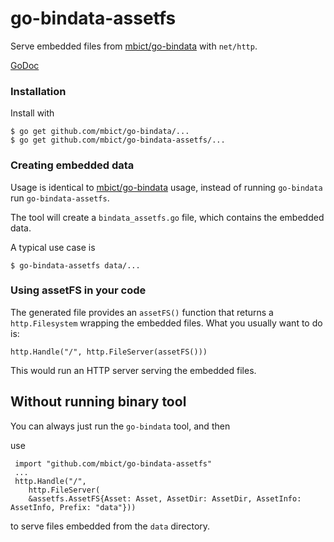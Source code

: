# go-bindata-assetfs

Serve embedded files from [mbict/go-bindata](https://github.com/mbict/go-bindata) with `net/http`.

[GoDoc](http://godoc.org/github.com/mbict/go-bindata-assetfs)

### Installation

Install with

    $ go get github.com/mbict/go-bindata/...
    $ go get github.com/mbict/go-bindata-assetfs/...

### Creating embedded data

Usage is identical to [mbict/go-bindata](https://github.com/mbict/go-bindata) usage,
instead of running `go-bindata` run `go-bindata-assetfs`.

The tool will create a `bindata_assetfs.go` file, which contains the embedded data.

A typical use case is

    $ go-bindata-assetfs data/...

### Using assetFS in your code

The generated file provides an `assetFS()` function that returns a `http.Filesystem`
wrapping the embedded files. What you usually want to do is:

    http.Handle("/", http.FileServer(assetFS()))

This would run an HTTP server serving the embedded files.

## Without running binary tool

You can always just run the `go-bindata` tool, and then

use

     import "github.com/mbict/go-bindata-assetfs"
     ...
     http.Handle("/",
        http.FileServer(
        &assetfs.AssetFS{Asset: Asset, AssetDir: AssetDir, AssetInfo: AssetInfo, Prefix: "data"}))

to serve files embedded from the `data` directory.
